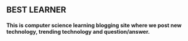 ## BEST LEARNER
#### This is computer science learning blogging site where we post new technology, trending technology and question/answer.

